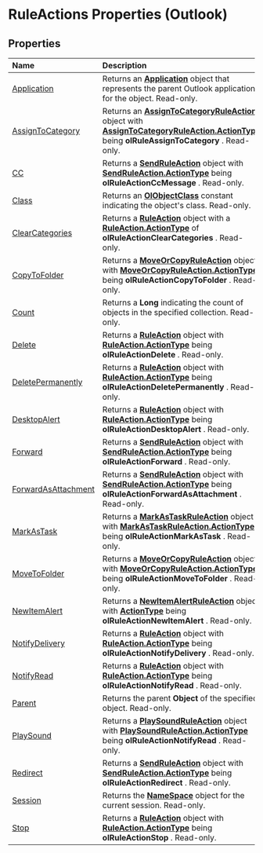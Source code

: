 
# RuleActions Properties (Outlook)

## Properties



|**Name**|**Description**|
|:-----|:-----|
|[Application](001f7719-084b-2b80-6660-097b5a47c433.md)|Returns an  **[Application](797003e7-ecd1-eccb-eaaf-32d6ddde8348.md)** object that represents the parent Outlook application for the object. Read-only.|
|[AssignToCategory](7780487b-3dd4-6143-2250-2109872b6192.md)|Returns an  **[AssignToCategoryRuleAction](402f4742-72ba-2559-4e4c-e2b8248cd7f6.md)** object with **[AssignToCategoryRuleAction.ActionType](bef50a28-967e-7336-ef0b-2e8edb843c0d.md)** being **olRuleAssignToCategory** . Read-only.|
|[CC](edbaaf74-cfd2-304b-61f3-8d12a621239c.md)|Returns a  **[SendRuleAction](4ea8f519-8bb3-b0bf-9742-8a492e7ffff7.md)** object with **[SendRuleAction.ActionType](07b46194-32b4-f04f-d18e-d4b7f3db8f07.md)** being **olRuleActionCcMessage** . Read-only.|
|[Class](99e959aa-7081-aca3-7415-827c6bc3bf64.md)|Returns an  **[OlObjectClass](33d724b3-df3c-2a7f-a80f-93b66d96f588.md)** constant indicating the object's class. Read-only.|
|[ClearCategories](db594b52-1700-67a7-8445-338f7df254e9.md)|Returns a  **[RuleAction](6451788f-e5ed-239c-a34d-b564b52d8955.md)** object with a **[RuleAction.ActionType](5701cd66-2f45-ae24-12b8-fc5e27bf8742.md)** of **olRuleActionClearCategories** . Read-only.|
|[CopyToFolder](6e5c0ea8-6287-2904-c8d8-b3c6b5f7cb24.md)|Returns a  **[MoveOrCopyRuleAction](db951ad8-0d05-1696-acf4-c1da4fbdee33.md)** object with **[MoveOrCopyRuleAction.ActionType](204bef7d-a19a-abd1-d494-23c33aa9f145.md)** being **olRuleActionCopyToFolder** . Read-only.|
|[Count](91b4425f-0e17-fff1-0d9c-1697b205ff2a.md)|Returns a  **Long** indicating the count of objects in the specified collection. Read-only.|
|[Delete](eb219d46-64c2-650c-ad39-e049ef33160f.md)|Returns a  **[RuleAction](6451788f-e5ed-239c-a34d-b564b52d8955.md)** object with **[RuleAction.ActionType](5701cd66-2f45-ae24-12b8-fc5e27bf8742.md)** being **olRuleActionDelete** . Read-only.|
|[DeletePermanently](fbd19516-c599-b7e6-cdd3-0c182d32b216.md)|Returns a  **[RuleAction](6451788f-e5ed-239c-a34d-b564b52d8955.md)** object with **[RuleAction.ActionType](5701cd66-2f45-ae24-12b8-fc5e27bf8742.md)** being **olRuleActionDeletePermanently** . Read-only.|
|[DesktopAlert](700c3e5a-ebb1-3cfe-e27d-eea305c27143.md)|Returns a  **[RuleAction](6451788f-e5ed-239c-a34d-b564b52d8955.md)** object with **[RuleAction.ActionType](5701cd66-2f45-ae24-12b8-fc5e27bf8742.md)** being **olRuleActionDesktopAlert** . Read-only.|
|[Forward](48315808-5ef7-3262-a305-5b659986e7a8.md)|Returns a  **[SendRuleAction](4ea8f519-8bb3-b0bf-9742-8a492e7ffff7.md)** object with **[SendRuleAction.ActionType](07b46194-32b4-f04f-d18e-d4b7f3db8f07.md)** being **olRuleActionForward** . Read-only.|
|[ForwardAsAttachment](9e2eb736-35d9-b17e-8d6d-c5105388f513.md)|Returns a  **[SendRuleAction](4ea8f519-8bb3-b0bf-9742-8a492e7ffff7.md)** object with **[SendRuleAction.ActionType](07b46194-32b4-f04f-d18e-d4b7f3db8f07.md)** being **olRuleActionForwardAsAttachment** . Read-only.|
|[MarkAsTask](9dd48e1a-d780-0923-11b0-e980c1fe19ab.md)|Returns a  **[MarkAsTaskRuleAction](639d9242-7387-2b25-9d0f-f7a14cf16790.md)** object with **[MarkAsTaskRuleAction.ActionType](d05f10cb-5c5d-37e5-1d6e-a5e4147bd1b3.md)** being **olRuleActionMarkAsTask** . Read-only.|
|[MoveToFolder](6d9c577d-e022-72fc-45f2-bdda7a8761de.md)|Returns a  **[MoveOrCopyRuleAction](db951ad8-0d05-1696-acf4-c1da4fbdee33.md)** object with **[MoveOrCopyRuleAction.ActionType](204bef7d-a19a-abd1-d494-23c33aa9f145.md)** being **olRuleActionMoveToFolder** . Read-only.|
|[NewItemAlert](01de8523-7617-c3df-39c6-395f85eda57f.md)|Returns a  **[NewItemAlertRuleAction](01d30816-50aa-ff23-69a0-4aa627b3d7e4.md)** object with **[ActionType](e6cb9c35-48c3-f7fe-cfed-4eb45cb83149.md)** being **olRuleActionNewItemAlert** . Read-only.|
|[NotifyDelivery](fd5e3831-6181-8452-10e5-17ff48d54ba7.md)|Returns a  **[RuleAction](6451788f-e5ed-239c-a34d-b564b52d8955.md)** object with **[RuleAction.ActionType](5701cd66-2f45-ae24-12b8-fc5e27bf8742.md)** being **olRuleActionNotifyDelivery** . Read-only.|
|[NotifyRead](922a1ea7-8992-0387-e4e1-2e74d6a2cf2a.md)|Returns a  **[RuleAction](6451788f-e5ed-239c-a34d-b564b52d8955.md)** object with **[RuleAction.ActionType](5701cd66-2f45-ae24-12b8-fc5e27bf8742.md)** being **olRuleActionNotifyRead** . Read-only.|
|[Parent](697b3625-f184-b6d7-9788-bf74377d636b.md)|Returns the parent  **Object** of the specified object. Read-only.|
|[PlaySound](43a79f2d-9e7b-7053-6901-40e815220ac0.md)|Returns a  **[PlaySoundRuleAction](6a7a1f78-640e-8ffc-558c-c26b87638d64.md)** object with **[PlaySoundRuleAction.ActionType](f3b2ec1d-9b8b-64b8-cc02-9d1aec8fd764.md)** being **olRuleActionNotifyRead** . Read-only.|
|[Redirect](a8e13e82-43c5-168a-0334-386fd02489f8.md)|Returns a  **[SendRuleAction](4ea8f519-8bb3-b0bf-9742-8a492e7ffff7.md)** object with **[SendRuleAction.ActionType](07b46194-32b4-f04f-d18e-d4b7f3db8f07.md)** being **olRuleActionRedirect** . Read-only.|
|[Session](10b906a5-421c-e858-f8f1-561818425f0a.md)|Returns the  **[NameSpace](f0dcaa19-07f5-5d42-a3bf-2e42b7885644.md)** object for the current session. Read-only.|
|[Stop](62157e66-dc87-b12e-444d-864d34f4211f.md)|Returns a  **[RuleAction](6451788f-e5ed-239c-a34d-b564b52d8955.md)** object with **[RuleAction.ActionType](5701cd66-2f45-ae24-12b8-fc5e27bf8742.md)** being **olRuleActionStop** . Read-only.|
